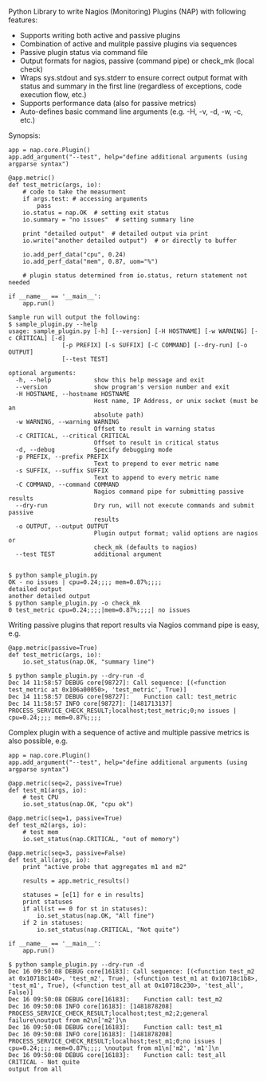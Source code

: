 Python Library to write Nagios (Monitoring) Plugins (NAP) with following features:
- Supports writing both active and passive plugins
- Combination of active and mulitple passive plugins via sequences
- Passive plugin status via command file
- Output formats for nagios, passive (command pipe) or check_mk (local check)
- Wraps sys.stdout and sys.stderr to ensure correct output format with status 
and summary in the first line (regardless of exceptions, code execution flow, etc.)
- Supports performance data (also for passive metrics)
- Auto-defines basic command line arguments (e.g. -H, -v, -d, -w, -c, etc.)


Synopsis:
```
app = nap.core.Plugin()
app.add_argument("--test", help="define additional arguments (using argparse syntax")

@app.metric()
def test_metric(args, io):
    # code to take the measurment
    if args.test: # accessing arguments
        pass
    io.status = nap.OK  # setting exit status
    io.summary = "no issues"  # setting summary line
    
    print "detailed output"  # detailed output via print
    io.write("another detailed output")  # or directly to buffer

    io.add_perf_data("cpu", 0.24)
    io.add_perf_data("mem", 0.87, uom="%")
    
    # plugin status determined from io.status, return statement not needed

if __name__ == '__main__':
    app.run()

Sample run will output the following:
$ sample_plugin.py --help
usage: sample_plugin.py [-h] [--version] [-H HOSTNAME] [-w WARNING] [-c CRITICAL] [-d]
               [-p PREFIX] [-s SUFFIX] [-C COMMAND] [--dry-run] [-o OUTPUT]
               [--test TEST]

optional arguments:
  -h, --help            show this help message and exit
  --version             show program's version number and exit
  -H HOSTNAME, --hostname HOSTNAME
                        Host name, IP Address, or unix socket (must be an
                        absolute path)
  -w WARNING, --warning WARNING
                        Offset to result in warning status
  -c CRITICAL, --critical CRITICAL
                        Offset to result in critical status
  -d, --debug           Specify debugging mode
  -p PREFIX, --prefix PREFIX
                        Text to prepend to ever metric name
  -s SUFFIX, --suffix SUFFIX
                        Text to append to every metric name
  -C COMMAND, --command COMMAND
                        Nagios command pipe for submitting passive results
  --dry-run             Dry run, will not execute commands and submit passive
                        results
  -o OUTPUT, --output OUTPUT
                        Plugin output format; valid options are nagios or
                        check_mk (defaults to nagios)
  --test TEST           additional argument


$ python sample_plugin.py
OK - no issues | cpu=0.24;;;; mem=0.87%;;;;
detailed output
another detailed output
$ python sample_plugin.py -o check_mk 
0 test_metric cpu=0.24;;;;|mem=0.87%;;;;| no issues
```
Writing passive plugins that report results via Nagios command pipe is easy, e.g.
```
@app.metric(passive=True)
def test_metric(args, io):
    io.set_status(nap.OK, "summary line")
    
$ python sample_plugin.py --dry-run -d
Dec 14 11:58:57 DEBUG core[98727]: Call sequence: [(<function test_metric at 0x106a00050>, 'test_metric', True)] 
Dec 14 11:58:57 DEBUG core[98727]:    Function call: test_metric
Dec 14 11:58:57 INFO core[98727]: [1481713137] PROCESS_SERVICE_CHECK_RESULT;localhost;test_metric;0;no issues | cpu=0.24;;;; mem=0.87%;;;; 
```
Complex plugin with a sequence of active and multiple passive metrics is also possible, e.g.
```
app = nap.core.Plugin()
app.add_argument("--test", help="define additional arguments (using argparse syntax")

@app.metric(seq=2, passive=True)
def test_m1(args, io):
    # test CPU
    io.set_status(nap.OK, "cpu ok")

@app.metric(seq=1, passive=True)
def test_m2(args, io):
    # test mem
    io.set_status(nap.CRITICAL, "out of memory")

@app.metric(seq=3, passive=False)
def test_all(args, io):
    print "active probe that aggregates m1 and m2"

    results = app.metric_results()

    statuses = [e[1] for e in results]
    print statuses
    if all(st == 0 for st in statuses):
        io.set_status(nap.OK, "All fine")
    if 2 in statuses:
        io.set_status(nap.CRITICAL, "Not quite")
        
if __name__ == '__main__':
    app.run()

$ python sample_plugin.py --dry-run -d
Dec 16 09:50:08 DEBUG core[16183]: Call sequence: [(<function test_m2 at 0x10718c140>, 'test_m2', True), (<function test_m1 at 0x10718c1b8>, 'test_m1', True), (<function test_all at 0x10718c230>, 'test_all', False)] 
Dec 16 09:50:08 DEBUG core[16183]:    Function call: test_m2
Dec 16 09:50:08 INFO core[16183]: [1481878208] PROCESS_SERVICE_CHECK_RESULT;localhost;test_m2;2;general failure\noutput from m2\n['m2']\n
Dec 16 09:50:08 DEBUG core[16183]:    Function call: test_m1
Dec 16 09:50:08 INFO core[16183]: [1481878208] PROCESS_SERVICE_CHECK_RESULT;localhost;test_m1;0;no issues | cpu=0.24;;;; mem=0.87%;;;; \noutput from m1\n['m2', 'm1']\n
Dec 16 09:50:08 DEBUG core[16183]:    Function call: test_all
CRITICAL - Not quite
output from all


```